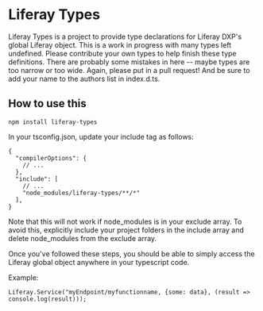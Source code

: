 # Liferay Types

Liferay Types is a project to provide type declarations for Liferay DXP's global Liferay object.
This is a work in progress with many types left undefined.
Please contribute your own types to help finish these type definitions.
There are probably some mistakes in here -- maybe types are too narrow or too wide.
Again, please put in a pull request! And be sure to add your name to the authors list in index.d.ts.

## How to use this

```
npm install liferay-types
```

In your tsconfig.json, update your include tag as follows:

```
{
  "compilerOptions": {
    // ...
  },
  "include": [
    // ...
    "node_modules/liferay-types/**/*"
  ],
}  
```

Note that this will not work if node_modules is in your exclude array.
To avoid this, explicitly include your project folders in the include array and delete node_modules from the exclude array.

Once you've followed these steps, you should be able to simply access the Liferay global object anywhere in your typescript code.

Example:

```
Liferay.Service("myEndpoint/myfunctionname, {some: data}, (result => console.log(result)));
```